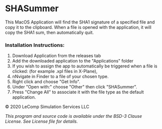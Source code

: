 # SHASummer

This MacOS Application will find the SHA1 signature of a specified file and copy it to the clipboard. When a file is opened with the application, it will copy the SHA1 sum, then automatically quit.

### Installation Instructions:
1. Download Application from the releases tab
2. Add the downloaded application to the "Applications" folder
3. If you wish to assign the app to automatically be triggered when a file is clicked: (for example .xpl files in X-Plane), 
4. nNvigate in Finder to a file of your chosen type. 
5. Right click and choose "Get Info". 
6. Under "Open with:" choose "Other" then click "SHASummer". 
7. Press "Change All" to associate it with the file type as the default application.

© 2020 LeComp Simulation Services LLC

_This program and source code is available under the BSD-3 Clause License. See License file for details._
